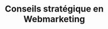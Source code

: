 ---
layout: page_webmarketing
title: Conseils stratégique en Webmarketing
permalink: /webmarketing/
icon: <i class="fas fa-bullhorn text-purple"></i>
title-h1: Webmarketing
name-badge: Promotion & visibilité sur le web
lead-title: J’élabore des stratégies marketing adaptées à vos besoins. Via une approche naturelle du référencement (SEO) et du marketing automation (Inbound marketing).
webmarketing:
    title: Diffusez vos idées, partagez votre vision
    body: Le marketing interactif ou Webmarketing ainsi que le SEO et le référencement sont les principales composantes du marketing moderne. Ils nécessitent des connaissances du marché cible et des compétences techniques qui permettent d'optimiser et d'assurer le développement de vos projets numériques (digitaux).
ref-seo:
    title: Référencement SEO
    body1: Une analyse technique des performances sur différents supports mobiles, web et appareils.
    body2: Les moteurs de recherche incluent de plus en plus la e-réputation et la notoriété du site web.
    body3: Les mots clés et leurs dispositions dans la syntaxe d’une page (sémantique) sont une part essentielle du référencement. 
ma:
    capture:
        title: Capturer
        body: Identifiez les opportunités lors de vos campagnes. 
        icon: <i class="fas fa-bullseye"></i>
    qual:
        title: Qualifier
        body: Qualifiez les informations des utilisateurs et des contacts
        icon: <i class="fas fa-balance-scale"></i>
    nurtur:
        title: Nourrir
        body: Optimisez vos chances de transformations
        icon: <i class="fas fa-clipboard-list"></i>
    pilot:
        title: Piloter
        body: Suivez les campagnes qui fonctionnent le mieux
        icon: <i class="fas fa-tachometer-alt"></i>
analyses:
    title: Analyses Statistiques
    body: Agrégez les données de visites de votre site et analysez les performances. Suivez l'évolution dans des tableaux et documents dynamiques l'ensemble de vos données. 
analytics:
    title: Analytics
    body: Basé sur l’analyse des comportements, de l’audience et de l'acquisition afin de mieux répondre aux objectifs comme dans Google Analytics / Piwik (Matomo)
    icon: <i class="fas fa-chart-bar"></i>
data-studio:
    title: Data Studio
    body: Sous forme de présentation de rapports avancés et optimisés des outils permettent d’agréger et d’afficher des statistiques de données pertinentes.
    icon: <i class="fas fa-chart-pie"></i>
form-contact-lead:
    title: Besoin d'optimiser votre positionnement et visibilité web ? 
---